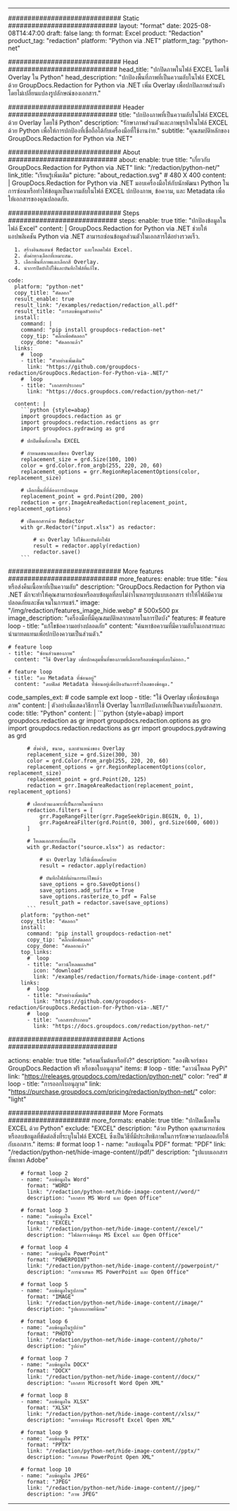 
---
############################# Static ############################
layout: "format"
date:  2025-08-08T14:47:00
draft: false
lang: th
format: Excel
product: "Redaction"
product_tag: "redaction"
platform: "Python via .NET"
platform_tag: "python-net"

############################# Head ############################
head_title: "ปกปิดภาพในไฟล์ EXCEL โดยใช้ Overlay ใน Python"
head_description: "ปกป้องพื้นที่ภาพที่เป็นความลับในไฟล์ EXCEL ด้วย GroupDocs.Redaction for Python via .NET เพิ่ม Overlay เพื่อปกปิดภาพส่วนตัวโดยไม่เปลี่ยนแปลงรูปลักษณ์ของเอกสาร."

############################# Header ############################
title: "ปกป้องภาพที่เป็นความลับในไฟล์ EXCEL ด้วย Overlay โดยใช้ Python" 
description: "รักษาภาพส่วนตัวและภาพธุรกิจในไฟล์ EXCEL ด้วย Python เพื่อให้การปกป้องที่เชื่อถือได้กับเครื่องมือที่ใช้งานง่าย."
subtitle: "คุณสมบัติหลักของ GroupDocs.Redaction for Python via .NET" 

############################# About ############################
about:
    enable: true
    title: "เกี่ยวกับ GroupDocs.Redaction for Python via .NET"
    link: "/redaction/python-net/"
    link_title: "เรียนรู้เพิ่มเติม"
    picture: "about_redaction.svg" # 480 X 400
    content: |
       GroupDocs.Redaction for Python via .NET มอบเครื่องมือให้กับนักพัฒนา Python ในการซ่อนหรือทำให้ข้อมูลเป็นความลับในไฟล์ EXCEL ปกป้องภาพ, ข้อความ, และ Metadata เพื่อให้เอกสารของคุณปลอดภัย.

############################# Steps ############################
steps:
    enable: true
    title: "ปกป้องข้อมูลในไฟล์ Excel"
    content: |
      GroupDocs.Redaction for Python via .NET ช่วยให้แอปพลิเคชัน Python via .NET สามารถซ่อนข้อมูลส่วนตัวในเอกสารได้อย่างรวดเร็ว.
      
      1. สร้างอินสแตนซ์ Redactor และโหลดไฟล์ Excel.
      2. ตั้งค่าทางเลือกที่เหมาะสม.
      3. เลือกพื้นที่ภาพและเลือกสี Overlay.
      4. นำการปิดบังไปใช้และบันทึกไฟล์ที่แก้ไข.
   
    code:
      platform: "python-net"
      copy_title: "คัดลอก"
      result_enable: true
      result_link: "/examples/redaction/redaction_all.pdf"
      result_title: "การลบข้อมูลตัวอย่าง"
      install:
        command: |
        command: "pip install groupdocs-redaction-net"
        copy_tip: "คลิ๊กเพื่อคัดลอก"
        copy_done: "คัดลอกแล้ว"
      links:
        #  loop
        - title: "ตัวอย่างเพิ่มเติม"
          link: "https://github.com/groupdocs-redaction/GroupDocs.Redaction-for-Python-via-.NET/"
        #  loop
        - title: "เอกสารประกอบ"
          link: "https://docs.groupdocs.com/redaction/python-net/"
          
      content: |
        ```python {style=abap}
        import groupdocs.redaction as gr
        import groupdocs.redaction.redactions as grr
        import groupdocs.pydrawing as grd

        # ปกปิดพื้นที่ภาพใน EXCEL

        # กำหนดขนาดและสีของ Overlay
        replacement_size = grd.Size(100, 100)
        color = grd.Color.from_argb(255, 220, 20, 60)
        replacement_options = grr.RegionReplacementOptions(color, replacement_size)

        # เลือกพื้นที่ที่ต้องการปกคลุม
        replacement_point = grd.Point(200, 200)
        redaction = grr.ImageAreaRedaction(replacement_point, replacement_options)
                
        # เปิดเอกสารด้วย Redactor
        with gr.Redactor("input.xlsx") as redactor:

            # นำ Overlay ไปใช้และบันทึกไฟล์
            result = redactor.apply(redaction)
            redactor.save()
        ```            


############################# More features ############################
more_features:
  enable: true
  title: "ซ่อนหรือส่งคืนเนื้อหาที่เป็นความลับ"
  description: "GroupDocs.Redaction for Python via .NET มักจะทำให้คุณสามารถซ่อนหรือลบข้อมูลที่ลบไม่ง่าในหลายรูปแบบเอกสาร ทำให้ไฟล์มีความปลอดภัยและชัดเจนในการแชร์."
  image: "/img/redaction/features_image_hide.webp" # 500x500 px
  image_description: "เครื่องมือที่มีคุณสมบัติหลากหลายในการปิดบัง"
  features:
    # feature loop
    - title: "แก้ไขข้อความอย่างปลอดภัย"
      content: "ค้นหาข้อความที่มีความลับในเอกสารและนำมาทดแทนเพื่อปกป้องความเป็นส่วนตัว."

    # feature loop
    - title: "ซ่อนส่วนของภาพ"
      content: "ใช้ Overlay เพื่อปกคลุมพื้นที่ของภาพที่เลือกหรือลบข้อมูลที่ลบไม่ออก."

    # feature loop
    - title: "ลบ Metadata ที่ซ่อนอยู่"
      content: "ลบฟิลด์ Metadata ที่ซ่อนอยู่เพื่อป้องกันการรั่วไหลของข้อมูล."
      
  code_samples_ext:
    # code sample ext loop
    - title: "ใช้ Overlay เพื่อซ่อนข้อมูลภาพ"
      content: |
        ตัวอย่างนี้แสดงวิธีการใช้ Overlay ในการปิดบังภาพที่เป็นความลับในเอกสาร.
      code:
        title: "Python"
        content: |
          ```python {style=abap}
          import groupdocs.redaction as gr
          import groupdocs.redaction.options as gro
          import groupdocs.redaction.redactions as grr
          import groupdocs.pydrawing as grd

          # ตั้งค่าสี, ขนาด, และตำแหน่งของ Overlay
          replacement_size = grd.Size(300, 30)
          color = grd.Color.from_argb(255, 220, 20, 60)
          replacement_options = grr.RegionReplacementOptions(color, replacement_size)
          replacement_point = grd.Point(20, 125)
          redaction = grr.ImageAreaRedaction(replacement_point, replacement_options)

          # เลือกส่วนเฉพาะที่เป็นภาพในหน้าแรก
          redaction.filters = [
              grr.PageRangeFilter(grr.PageSeekOrigin.BEGIN, 0, 1),
              grr.PageAreaFilter(grd.Point(0, 300), grd.Size(600, 600))
          ]

          # โหลดเอกสารเพื่อแก้ไข
          with gr.Redactor("source.xlsx") as redactor:

              # นำ Overlay ไปใช้เพื่อเคลื่อนย้าย
              result = redactor.apply(redaction)

              # บันทึกไฟล์ที่ผ่านการแก้ไขแล้ว
              save_options = gro.SaveOptions()
              save_options.add_suffix = True
              save_options.rasterize_to_pdf = False
              result_path = redactor.save(save_options)
          ```
        platform: "python-net"
        copy_title: "คัดลอก"
        install:
          command: "pip install groupdocs-redaction-net"
          copy_tip: "คลิ๊กเพื่อคัดลอก"
          copy_done: "คัดลอกแล้ว"
        top_links:
          #  loop
          - title: "ดาวน์โหลดผลลัพธ์"
            icon: "download"
            link: "/examples/redaction/formats/hide-image-content.pdf"
        links:
          #  loop
          - title: "ตัวอย่างเพิ่มเติม"
            link: "https://github.com/groupdocs-redaction/GroupDocs.Redaction-for-Python-via-.NET/"
          #  loop
          - title: "เอกสารประกอบ"
            link: "https://docs.groupdocs.com/redaction/python-net/"


############################# Actions ############################

actions:
  enable: true
  title: "พร้อมเริ่มต้นหรือยัง?"
  description: "ลองฟีเจอร์ของ GroupDocs.Redaction ฟรี หรือขอใบอนุญาต"
  items:
    #  loop
    - title: "ดาวน์โหลด PyPi"
      link: "https://releases.groupdocs.com/redaction/python-net/"
      color: "red"
        #  loop
    - title: "การออกใบอนุญาต"
      link: "https://purchase.groupdocs.com/pricing/redaction/python-net/"
      color: "light"


############################# More Formats #####################
more_formats:
    enable: true
    title: "ปกปิดเนื้อหใน EXCEL ด้วย Python"
    exclude: "EXCEL"
    description: "ด้วย Python คุณสามารถซ่อนหรือลบข้อมูลที่ขัดต่อสิ่งที่ระบุในไฟล์ EXCEL ซึ่งเป็นวิธีที่มีประสิทธิภาพในการรักษาความปลอดภัยให้กับเอกสาร."
    items: 
        # format loop 1
        - name: "ลบข้อมูลใน PDF"
          format: "PDF"
          link: "/redaction/python-net/hide-image-content//pdf/"
          description: "รูปแบบเอกสารที่พกพา Adobe"

        # format loop 2
        - name: "ลบข้อมูลใน Word"
          format: "WORD"
          link: "/redaction/python-net/hide-image-content//word/"
          description: "เอกสาร MS Word และ Open Office"
          
        # format loop 3
        - name: "ลบข้อมูลใน Excel"
          format: "EXCEL"
          link: "/redaction/python-net/hide-image-content//excel/"
          description: "ไฟล์ตารางข้อมูล MS Excel และ Open Office"

        # format loop 4
        - name: "ลบข้อมูลใน PowerPoint"
          format: "POWERPOINT"
          link: "/redaction/python-net/hide-image-content//powerpoint/"
          description: "การนำเสนอ MS PowerPoint และ Open Office"

        # format loop 5
        - name: "ลบข้อมูลในรูปภาพ"
          format: "IMAGE"
          link: "/redaction/python-net/hide-image-content//image/"
          description: "รูปแบบภาพที่นิยม"

        # format loop 6
        - name: "ลบข้อมูลในรูปถ่าย"
          format: "PHOTO"
          link: "/redaction/python-net/hide-image-content//photo/"
          description: "รูปถ่าย"

        # format loop 7
        - name: "ลบข้อมูลใน DOCX"
          format: "DOCX"
          link: "/redaction/python-net/hide-image-content//docx/"
          description: "เอกสาร Microsoft Word Open XML"
          
        # format loop 8
        - name: "ลบข้อมูลใน XLSX"
          format: "XLSX"
          link: "/redaction/python-net/hide-image-content//xlsx/"
          description: "ตารางข้อมูล Microsoft Excel Open XML"
          
        # format loop 9
        - name: "ลบข้อมูลใน PPTX"
          format: "PPTX"
          link: "/redaction/python-net/hide-image-content//pptx/"
          description: "การเสนอ PowerPoint Open XML"

        # format loop 10
        - name: "ลบข้อมูลใน JPEG"
          format: "JPEG"
          link: "/redaction/python-net/hide-image-content//jpeg/"
          description: "ภาพ JPEG"


---